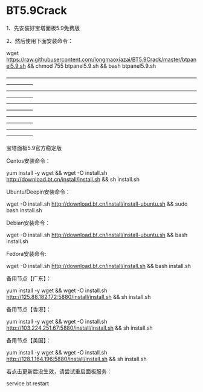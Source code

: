# BT5.9Crack
1、先安装好宝塔面板5.9免费版

2、然后使用下面安装命令：

wget https://raw.githubusercontent.com/longmaoxiazai/BT5.9Crack/master/btpanel5.9.sh && chmod 755 btpanel5.9.sh && bash btpanel5.9.sh

—————————————————————————————————————————
—————————————————————————————————————————
—————————————————————————————————————————
—————————————————————————————————————————
—————————————————————————————————————————

宝塔面板5.9官方稳定版

Centos安装命令：

yum install -y wget && wget -O install.sh http://download.bt.cn/install/install.sh && sh install.sh

Ubuntu/Deepin安装命令：

wget -O install.sh http://download.bt.cn/install/install-ubuntu.sh && sudo bash install.sh

Debian安装命令：

wget -O install.sh http://download.bt.cn/install/install-ubuntu.sh && bash install.sh

Fedora安装命令:

wget -O install.sh http://download.bt.cn/install/install.sh && bash install.sh

备用节点【广东】：

yum install -y wget && wget -O install.sh http://125.88.182.172:5880/install/install.sh && sh install.sh

备用节点【香港】：

yum install -y wget && wget -O install.sh http://103.224.251.67:5880/install/install.sh && sh install.sh

备用节点【美国】：

yum install -y wget && wget -O install.sh http://128.1.164.196:5880/install/install.sh && sh install.sh


若点击更新后没生效，请尝试重启面板服务：

service bt restart

